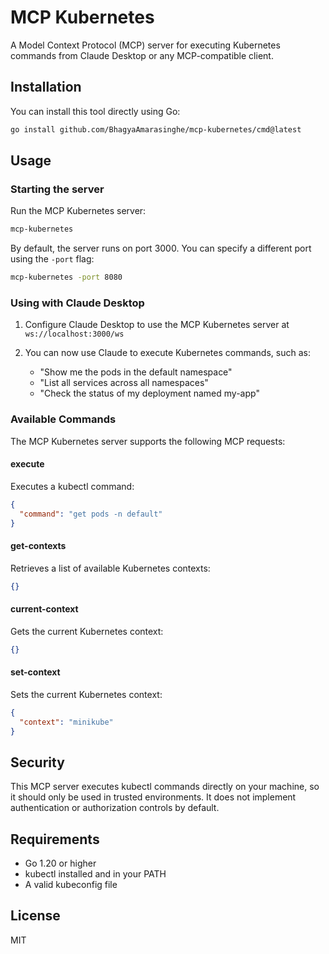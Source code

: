 # MCP Kubernetes

A Model Context Protocol (MCP) server for executing Kubernetes commands from Claude Desktop or any MCP-compatible client.

## Installation

You can install this tool directly using Go:

```bash
go install github.com/BhagyaAmarasinghe/mcp-kubernetes/cmd@latest
```

## Usage

### Starting the server

Run the MCP Kubernetes server:

```bash
mcp-kubernetes
```

By default, the server runs on port 3000. You can specify a different port using the `-port` flag:

```bash
mcp-kubernetes -port 8080
```

### Using with Claude Desktop

1. Configure Claude Desktop to use the MCP Kubernetes server at `ws://localhost:3000/ws`

2. You can now use Claude to execute Kubernetes commands, such as:
   - "Show me the pods in the default namespace"
   - "List all services across all namespaces"
   - "Check the status of my deployment named my-app"

### Available Commands

The MCP Kubernetes server supports the following MCP requests:

#### execute

Executes a kubectl command:

```json
{
  "command": "get pods -n default"
}
```

#### get-contexts

Retrieves a list of available Kubernetes contexts:

```json
{}
```

#### current-context

Gets the current Kubernetes context:

```json
{}
```

#### set-context

Sets the current Kubernetes context:

```json
{
  "context": "minikube"
}
```

## Security

This MCP server executes kubectl commands directly on your machine, so it should only be used in trusted environments. It does not implement authentication or authorization controls by default.

## Requirements

- Go 1.20 or higher
- kubectl installed and in your PATH
- A valid kubeconfig file

## License

MIT
